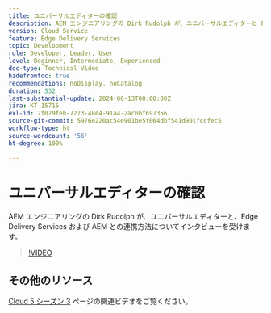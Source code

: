 ```yaml
---
title: ユニバーサルエディターの確認
description: AEM エンジニアリングの Dirk Rudolph が、ユニバーサルエディターと Edge Delivery Services についてインタビューを受けます。
version: Cloud Service
feature: Edge Delivery Services
topic: Development
role: Developer, Leader, User
level: Beginner, Intermediate, Experienced
doc-type: Technical Video
hidefromtoc: true
recommendations: noDisplay, noCatalog
duration: 532
last-substantial-update: 2024-06-13T00:00:00Z
jira: KT-15715
exl-id: 2f029feb-7273-48e4-91a4-2ac0bf697356
source-git-commit: 5976e220ac54e901be5f064dbf541d901fccfec5
workflow-type: ht
source-wordcount: '56'
ht-degree: 100%

---
```


# ユニバーサルエディターの確認

AEM エンジニアリングの Dirk Rudolph が、ユニバーサルエディターと、Edge Delivery Services および AEM との連携方法についてインタビューを受けます。

>[!VIDEO](https://video.tv.adobe.com/v/3429656/?learn=on)

## その他のリソース

[Cloud 5 シーズン 3](../cloud5-season-3.md) ページの関連ビデオをご覧ください。
